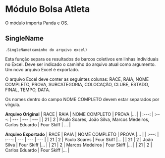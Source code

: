 # Módulo Bolsa Atleta
O módulo importa Panda e OS.

## SingleName
```
.SingleName(caminho do arquivo excel)
```

Esta função separa os resultados de barcos coletivos em linhas individuais no Excel. Deve ser indicado o caminho do arquivo atual como argumento. Um novo arquivo Excel é exportado.

O arquivo Excel deve conter as seguintes colunas: RACE, RAIA, NOME COMPLETO, PROVA, SUBCATEGORIA, COLOCAÇÃO, CLUBE, ESTADO, FINAL, TEMPO, DATA.

Os nomes dentro do campo NOME COMPLETO devem estar separados por vírgula.

**Arquivo Original**
| RACE | RAIA | NOME COMPLETO | PROVA |... |
| :---: | :---: | --- | --- | --- |
| 21 | 2 | Paulo Soares, João Silva, Marcos Medeiros, Carlos Eduardo | Four Skiff | ... |

**Arquivo Exportado**
| RACE | RAIA | NOME COMPLETO | PROVA |... |
| :---: | :---: | --- | --- | --- |
| 21 | 2 | Paulo Soares | Four Skiff |... |
| 21 | 2 | João Silva | Four Skiff |... |
| 21 | 2 | Marcos Medeiros | Four Skiff |... |
| 21 | 2 | Carlos Eduardo | Four Skiff |... |
